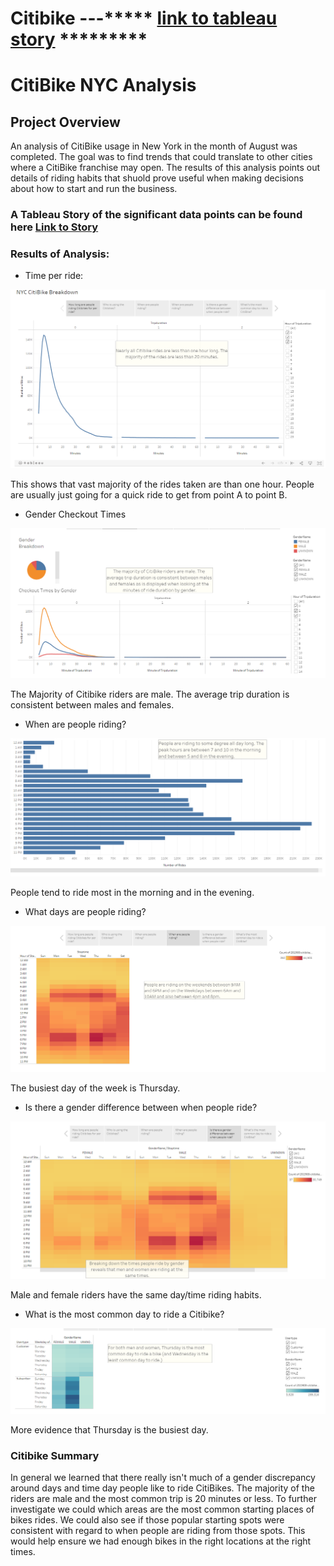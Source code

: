 # Citibike ---***** [link to tableau story](https://public.tableau.com/app/profile/aaron.hall4277/viz/NYC_Citibike_Challenge_16439586683850/NYCCitiBikeBreakdown) *********

# CitiBike NYC Analysis

## Project Overview
An analysis of CitiBike usage in New York in the month of August was completed. The goal was to find trends that could translate to other cities where a CitiBike franchise may open. The results of this analysis points out details of riding habits that shuold prove useful when making decisions about how to start and run the business.

### A Tableau Story of the significant data points can be found here [Link to Story](https://public.tableau.com/app/profile/aaron.hall4277/viz/NYC_Citibike_Challenge_16439586683850/NYCCitiBikeBreakdown)

### Results of Analysis:
- Time per ride:
<img src = "https://github.com/AaronAKTX/bikesharing/blob/main/resources/bike_trip_breakdown.PNG">

This shows that vast majority of the rides taken are than one hour.  People are usually just going for a quick ride to get from point A to point B.


- Gender Checkout Times
<img src = "https://github.com/AaronAKTX/bikesharing/blob/main/resources/gender_checkout_times.PNG">

The Majority of Citibike riders are male. The average trip duration is consistent between males and females.

- When are people riding?
<img src = "https://github.com/AaronAKTX/bikesharing/blob/main/resources/Times_people_ride.PNG">

People tend to ride most in the morning and in the evening.

- What days are people riding?
<img src = "https://github.com/AaronAKTX/bikesharing/blob/main/resources/Day_and_time_people_ride.PNG">

The busiest day of the week is Thursday.

- Is there a gender difference between when people ride?
<img src = "https://github.com/AaronAKTX/bikesharing/blob/main/resources/Day_time_by_Gender.PNG">

Male and female riders have the same day/time riding habits.

- What is the most common day to ride a Citibike?
<img src = "https://github.com/AaronAKTX/bikesharing/blob/main/resources/most_common_day.PNG">

More evidence that Thursday is the busiest day.

### Citibike Summary
In general we learned that there really isn't much of a gender discrepancy around days and time day people like to ride CitiBikes. The majority of the riders are male and the most common trip is 20 minutes or less. To further investigate we could which areas are the most common starting places of bikes rides. We could also see if those popular starting spots were consistent with regard to when people are riding from those spots. This would help ensure we had enough bikes in the right locations at the right times.
